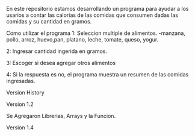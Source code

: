 En este repositorio estamos desarrollando un programa para ayudar a los usarios a contar las calorias de las comidas que consumen dadas las comidas y su cantidad en gramos.

Como utilizar el programa 1: Seleccion multiple de alimentos. -manzana, pollo, arroz, huevo,pan, platano, leche, tomate, queso, yogur.

2: Ingresar cantidad ingerida en gramos.

3: Escoger si desea agregar otros alimentos

4: Si la respuesta es no, el programa muestra un resumen de las comidas ingresadas.

Version History

Version 1.2

Se Agregaron Librerias, Arrays y la Funcion.

Version 1.4
